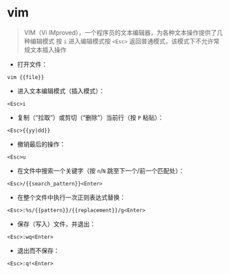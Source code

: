 # vim

> VIM（Vi IMproved），一个程序员的文本编辑器，为各种文本操作提供了几种编辑模式
> 按 `i` 进入编辑模式按 `<Esc>` 返回普通模式，该模式下不允许常规文本插入操作

- 打开文件：

`vim {{file}}`

- 进入文本编辑模式（插入模式）：

`<Esc>i`

- 复制（“拉取”）或剪切（“删除”）当前行（按 `P` 粘贴）：

`<Esc>{{yy|dd}}`

- 撤销最后的操作：

`<Esc>u`

- 在文件中搜索一个关键字（按 `n`/`N` 跳至下一个/前一个匹配处）：

`<Esc>/{{search_pattern}}<Enter>`

- 在整个文件中执行一次正则表达式替换：

`<Esc>:%s/{{pattern}}/{{replacement}}/g<Enter>`

- 保存（写入）文件，并退出：

`<Esc>:wq<Enter>`

- 退出而不保存：

`<Esc>:q!<Enter>`

[#]: contributors: ([iDneW]，[王兴宇]，[白宦成]，[Dee.H.Y])